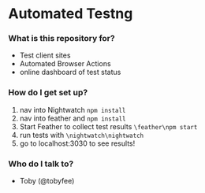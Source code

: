 # Automated Testng #

### What is this repository for? ###

* Test client sites
* Automated Browser Actions
* online dashboard of test status

### How do I get set up? ###
1. nav into Nightwatch `npm install`
2. nav into feather and `npm install`
3. Start Feather to collect test results `\feather\npm start`
4. run tests with `\nightwatch\nightwatch`
5. go to localhost:3030 to see results!

### Who do I talk to? ###

* Toby (@tobyfee)
